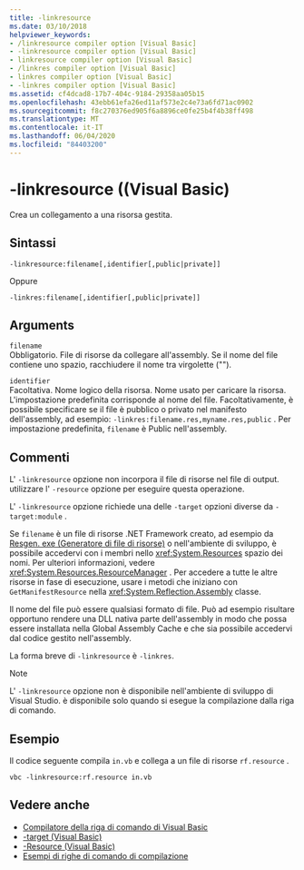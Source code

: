```yaml
---
title: -linkresource
ms.date: 03/10/2018
helpviewer_keywords:
- /linkresource compiler option [Visual Basic]
- -linkresource compiler option [Visual Basic]
- linkresource compiler option [Visual Basic]
- /linkres compiler option [Visual Basic]
- linkres compiler option [Visual Basic]
- -linkres compiler option [Visual Basic]
ms.assetid: cf4dcad8-17b7-404c-9184-29358aa05b15
ms.openlocfilehash: 43ebb61efa26ed11af573e2c4e73a6fd71ac0902
ms.sourcegitcommit: f8c270376ed905f6a8896ce0fe25b4f4b38ff498
ms.translationtype: MT
ms.contentlocale: it-IT
ms.lasthandoff: 06/04/2020
ms.locfileid: "84403200"
---
```

# <a name="-linkresource-visual-basic"></a>-linkresource ((Visual Basic)
Crea un collegamento a una risorsa gestita.  
  
## <a name="syntax"></a>Sintassi  
  
```console  
-linkresource:filename[,identifier[,public|private]]  
```

Oppure  

```console
-linkres:filename[,identifier[,public|private]]  
```  
  
## <a name="arguments"></a>Arguments  
 `filename`  
 Obbligatorio. File di risorse da collegare all'assembly. Se il nome del file contiene uno spazio, racchiudere il nome tra virgolette ("").  
  
 `identifier`  
 Facoltativa. Nome logico della risorsa. Nome usato per caricare la risorsa. L'impostazione predefinita corrisponde al nome del file. Facoltativamente, è possibile specificare se il file è pubblico o privato nel manifesto dell'assembly, ad esempio: `-linkres:filename.res,myname.res,public` . Per impostazione predefinita, `filename` è Public nell'assembly.  
  
## <a name="remarks"></a>Commenti  
 L' `-linkresource` opzione non incorpora il file di risorse nel file di output. utilizzare l' `-resource` opzione per eseguire questa operazione.  
  
 L' `-linkresource` opzione richiede una delle `-target` opzioni diverse da `-target:module` .  
  
 Se `filename` è un file di risorse .NET Framework creato, ad esempio da [Resgen. exe (Generatore di file di risorse)](../../../framework/tools/resgen-exe-resource-file-generator.md) o nell'ambiente di sviluppo, è possibile accedervi con i membri nello <xref:System.Resources> spazio dei nomi. Per ulteriori informazioni, vedere <xref:System.Resources.ResourceManager> . Per accedere a tutte le altre risorse in fase di esecuzione, usare i metodi che iniziano con `GetManifestResource` nella <xref:System.Reflection.Assembly> classe.  
  
 Il nome del file può essere qualsiasi formato di file. Può ad esempio risultare opportuno rendere una DLL nativa parte dell'assembly in modo che possa essere installata nella Global Assembly Cache e che sia possibile accedervi dal codice gestito nell'assembly.  
  
 La forma breve di `-linkresource` è `-linkres`.  
  
> [!NOTE]
> L' `-linkresource` opzione non è disponibile nell'ambiente di sviluppo di Visual Studio. è disponibile solo quando si esegue la compilazione dalla riga di comando.  
  
## <a name="example"></a>Esempio  
 Il codice seguente compila `in.vb` e collega a un file di risorse `rf.resource` .  
  
```console  
vbc -linkresource:rf.resource in.vb  
```  
  
## <a name="see-also"></a>Vedere anche

- [Compilatore della riga di comando di Visual Basic](index.md)
- [-target (Visual Basic)](target.md)
- [-Resource (Visual Basic)](resource.md)
- [Esempi di righe di comando di compilazione](sample-compilation-command-lines.md)
